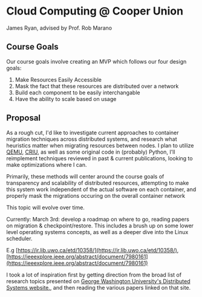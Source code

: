 # Cloud Computing @ Cooper Union
James Ryan, advised by Prof. Rob Marano

## Course Goals

Our course goals involve creating an MVP which follows our four design goals:

1. Make Resources Easily Accessible
2. Mask the fact that these resources are distributed over a network
3. Build each component to be easily interchangable
4. Have the ability to scale based on usage

## Proposal

As a rough cut, 
I'd like to investigate current approaches to container migration techniques 
across distributed systems, and research what heuristics matter when migrating
resources between nodes. I plan to utilize [QEMU](https://www.qemu.org/), [CRIU](https://criu.org/Main_Page),
as well as some original code in (probably) Python, I'll reimplement techniques
 reviewed in past & current publications, looking to make optimizations where I
 can.

Primarily, these methods will center around the course goals of transparency 
and scalability of distributed resources, attempting to make this system work 
independent of the actual software on each container, and properly mask the 
migrations occuring on the overall container network

This topic will evolve over time.

Currently:
March 3rd: develop a roadmap on where to go, reading papers on migration & 
checkpoint/restore. This includes a brush up on some lower level operating 
systems concepts, as well as a deeper dive into the Linux scheduler.

E.g [https://ir.lib.uwo.ca/etd/10358/](https://ir.lib.uwo.ca/etd/10358/), [https://ieeexplore.ieee.org/abstract/document/7980161](https://ieeexplore.ieee.org/abstract/document/7980161)

I took a lot of inspiration first by getting direction from the broad list of 
research topics presented on [George Washington University's Distributed Systems website.](https://gwdistsys20.github.io/project/#milestone-1-select-a-topic),
 and then reading the various papers linked on that site. 
